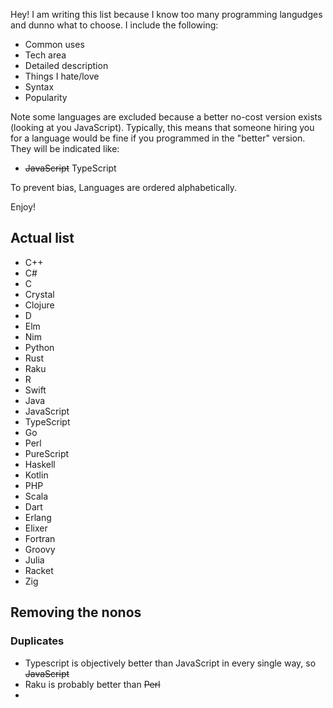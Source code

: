 Hey! I am writing this list because I know too many programming langudges and dunno what to choose. I include the following:

- Common uses
- Tech area
- Detailed description
- Things I hate/love
- Syntax
- Popularity

Note some languages are excluded because a better no-cost version exists (looking at you JavaScript). Typically, this means that someone hiring you for a language would be fine if you programmed in the "better" version. They will be indicated like:
- ~~JavaScript~~ TypeScript

To prevent bias, Languages are ordered alphabetically.

Enjoy! 

## Actual list

- C++
- C#
- C
- Crystal
- Clojure
- D
- Elm
- Nim
- Python
- Rust
- Raku
- R
- Swift
- Java
- JavaScript
- TypeScript
- Go
- Perl
- PureScript
- Haskell
- Kotlin
- PHP
- Scala
- Dart
- Erlang
- Elixer
- Fortran
- Groovy
- Julia
- Racket
- Zig

## Removing the nonos

### Duplicates

- Typescript is objectively better than JavaScript in every single way, so ~~JavaScript~~
- Raku is probably better than ~~Perl~~
-  